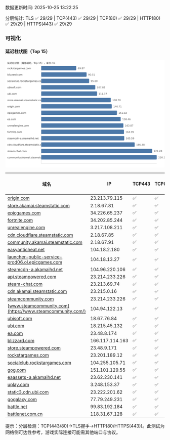 数据更新时间: 2025-10-25 13:22:25

分层统计: TLS ✅ 29/29 | TCP(443) ✅ 29/29 | TCP(80) ✅ 29/29 | HTTP(80) ✅ 29/29 | HTTPS(443) ✅ 29/29

### 可视化

#### 延迟柱状图（Top 15）

![Latency Chart](latency_chart.svg)

| 域名 | IP | TCP443 | TCP80 | TLS 握手 | HTTP(80) | 状态码 | HTTPS(443) | 状态码(HTTPS) | 延迟(ms) |
|---|---|---|---|---|---|---|---|---|---|
| [origin.com](https://origin.com/) | 23.213.79.115 | ✅ | ✅ | ✅ | ✅ | 301 | ✅ | 301 | 140.71 |
| [store.akamai.steamstatic.com](https://store.akamai.steamstatic.com/) | 2.18.67.81 | ✅ | ✅ | ✅ | ✅ | 403 | ✅ | 403 | 138.7 |
| [epicgames.com](https://epicgames.com/) | 34.226.65.237 | ✅ | ✅ | ✅ | ✅ | 301 | ✅ | 302 | 151.02 |
| [fortnite.com](https://fortnite.com/) | 34.202.85.244 | ✅ | ✅ | ✅ | ✅ | 301 | ✅ | 301 | 164.99 |
| [unrealengine.com](https://unrealengine.com/) | 3.217.108.211 | ✅ | ✅ | ✅ | ✅ | 301 | ✅ | 301 | 163.87 |
| [cdn.cloudflare.steamstatic.com](https://cdn.cloudflare.steamstatic.com/) | 2.18.67.85 | ✅ | ✅ | ✅ | ✅ | 200 | ✅ | 200 | 186.38 |
| [community.akamai.steamstatic.com](https://community.akamai.steamstatic.com/) | 2.18.67.91 | ✅ | ✅ | ✅ | ✅ | 403 | ✅ | 403 | 230.32 |
| [easyanticheat.net](https://easyanticheat.net/) | 104.18.2.180 | ✅ | ✅ | ✅ | ✅ | 301 | ✅ | 301 | 250.68 |
| [launcher-public-service-prod06.ol.epicgames.com](https://launcher-public-service-prod06.ol.epicgames.com/) | 104.18.13.27 | ✅ | ✅ | ✅ | ✅ | 404 | ✅ | 404 | 249.4 |
| [steamcdn-a.akamaihd.net](https://steamcdn-a.akamaihd.net/) | 104.96.220.106 | ✅ | ✅ | ✅ | ✅ | 200 | ✅ | 200 | 165.59 |
| [api.steampowered.com](https://api.steampowered.com/) | 23.214.233.226 | ✅ | ✅ | ✅ | ✅ | 404 | ✅ | 404 | 294.76 |
| [steam-chat.com](https://steam-chat.com/) | 23.213.69.74 | ✅ | ✅ | ✅ | ✅ | 302 | ✅ | 404 | 221.28 |
| [cdn.akamai.steamstatic.com](https://cdn.akamai.steamstatic.com/) | 23.215.0.16 | ✅ | ✅ | ✅ | ✅ | 200 | ✅ | 200 | 307.53 |
| [steamcommunity.com](https://steamcommunity.com/) | 23.214.233.226 | ✅ | ✅ | ✅ | ✅ | 302 | ✅ | 200 | 403.47 |
| [www.steamcommunity.com](https://www.steamcommunity.com/) | 104.94.122.13 | ✅ | ✅ | ✅ | ✅ | 302 | ✅ | 302 | 268.0 |
| [ubisoft.com](https://ubisoft.com/) | 18.67.76.84 | ✅ | ✅ | ✅ | ✅ | 301 | ✅ | 301 | 107.83 |
| [ubi.com](https://ubi.com/) | 18.215.45.132 | ✅ | ✅ | ✅ | ✅ | 301 | ✅ | 301 | 111.37 |
| [ea.com](https://ea.com/) | 23.48.8.174 | ✅ | ✅ | ✅ | ✅ | 301 | ✅ | 301 | 158.46 |
| [blizzard.com](https://blizzard.com/) | 166.117.114.163 | ✅ | ✅ | ✅ | ✅ | 302 | ✅ | 302 | 90.51 |
| [store.steampowered.com](https://store.steampowered.com/) | 23.48.9.171 | ✅ | ✅ | ✅ | ✅ | 302 | ✅ | 200 | 424.48 |
| [rockstargames.com](https://rockstargames.com/) | 23.201.189.12 | ✅ | ✅ | ✅ | ✅ | 301 | ✅ | 301 | 69.87 |
| [socialclub.rockstargames.com](https://socialclub.rockstargames.com/) | 104.255.105.71 | ✅ | ✅ | ✅ | ✅ | 301 | ✅ | 307 | 95.6 |
| [gog.com](https://gog.com/) | 151.101.129.55 | ✅ | ✅ | ✅ | ✅ | 301 | ✅ | 301 | 412.38 |
| [eaassets-a.akamaihd.net](https://eaassets-a.akamaihd.net/) | 23.62.230.141 | ✅ | ✅ | ✅ | ✅ | 404 | ✅ | 404 | 377.52 |
| [uplay.com](https://uplay.com/) | 3.248.153.37 | ✅ | ✅ | ✅ | ✅ | 301 | ✅ | 301 | 306.13 |
| [static3.cdn.ubi.com](https://static3.cdn.ubi.com/) | 23.222.201.62 | ✅ | ✅ | ✅ | ✅ | 401 | ✅ | 401 | 620.33 |
| [gogalaxy.com](https://gogalaxy.com/) | 77.79.249.231 | ✅ | ✅ | ✅ | ✅ | 301 | ✅ | 301 | 443.59 |
| [battle.net](https://battle.net/) | 99.83.192.184 | ✅ | ✅ | ✅ | ✅ | 301 | ✅ | 301 | 624.6 |
| [battlenet.com.cn](https://battlenet.com.cn/) | 118.31.67.128 | ✅ | ✅ | ✅ | ✅ | 308 | ✅ | 302 | 1054.76 |

提示：分层检测：TCP(443/80)→TLS握手→HTTP(80/HTTPS(443))。此测试为网络侧可达性参考，游戏实际连接可能需其他端口与协议。